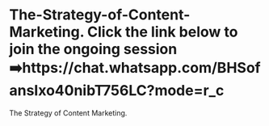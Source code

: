 # The-Strategy-of-Content-Marketing. Click the link below to join the ongoing session ➡️https://chat.whatsapp.com/BHSofansIxo40nibT756LC?mode=r_c
The Strategy of Content Marketing.
